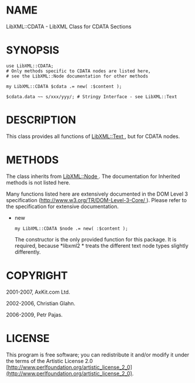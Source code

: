 NAME
====

LibXML::CDATA - LibXML Class for CDATA Sections

SYNOPSIS
========

    use LibXML::CDATA;
    # Only methods specific to CDATA nodes are listed here,
    # see the LibXML::Node documentation for other methods

    my LibXML::CDATA $cdata .= new( :$content );

    $cdata.data ~~ s/xxx/yyy/; # Stringy Interface - see LibXML::Text

DESCRIPTION
===========

This class provides all functions of [LibXML::Text ](LibXML::Text ), but for CDATA nodes.

METHODS
=======

The class inherits from [LibXML::Node ](LibXML::Node ). The documentation for Inherited methods is not listed here.

Many functions listed here are extensively documented in the DOM Level 3 specification ([http://www.w3.org/TR/DOM-Level-3-Core/ ](http://www.w3.org/TR/DOM-Level-3-Core/ )). Please refer to the specification for extensive documentation.

  * new

        my LibXML::CDATA $node .= new( :$content );

    The constructor is the only provided function for this package. It is required, because *libxml2 * treats the different text node types slightly differently.

COPYRIGHT
=========

2001-2007, AxKit.com Ltd.

2002-2006, Christian Glahn.

2006-2009, Petr Pajas.

LICENSE
=======

This program is free software; you can redistribute it and/or modify it under the terms of the Artistic License 2.0 [http://www.perlfoundation.org/artistic_license_2_0](http://www.perlfoundation.org/artistic_license_2_0).

